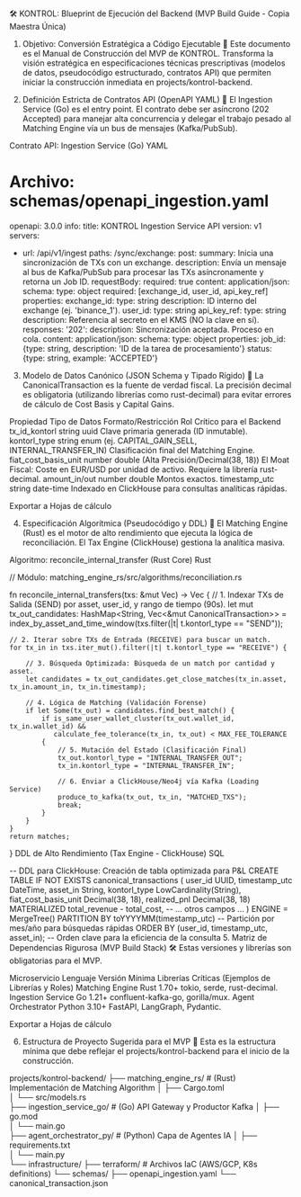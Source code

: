 🛠️ KONTROL: Blueprint de Ejecución del Backend (MVP Build Guide - Copia Maestra Única)
1. Objetivo: Conversión Estratégica a Código Ejecutable 🚀
Este documento es el Manual de Construcción del MVP de KONTROL. Transforma la visión estratégica en especificaciones técnicas prescriptivas (modelos de datos, pseudocódigo estructurado, contratos API) que permiten iniciar la construcción inmediata en projects/kontrol-backend.

2. Definición Estricta de Contratos API (OpenAPI YAML) 🔗
El Ingestion Service (Go) es el entry point. El contrato debe ser asíncrono (202 Accepted) para manejar alta concurrencia y delegar el trabajo pesado al Matching Engine vía un bus de mensajes (Kafka/PubSub).

Contrato API: Ingestion Service (Go)
YAML

# Archivo: schemas/openapi_ingestion.yaml
openapi: 3.0.0
info:
  title: KONTROL Ingestion Service API
  version: v1
servers:
  - url: /api/v1/ingest
paths:
  /sync/exchange:
    post:
      summary: Inicia una sincronización de TXs con un exchange.
      description: Envía un mensaje al bus de Kafka/PubSub para procesar las TXs asíncronamente y retorna un Job ID.
      requestBody:
        required: true
        content:
          application/json:
            schema:
              type: object
              required: [exchange_id, user_id, api_key_ref]
              properties:
                exchange_id:
                  type: string
                  description: ID interno del exchange (ej. 'binance_1').
                user_id:
                  type: string
                api_key_ref:
                  type: string
                  description: Referencia al secreto en el KMS (NO la clave en sí).
      responses:
        '202':
          description: Sincronización aceptada. Proceso en cola.
          content:
            application/json:
              schema:
                type: object
                properties:
                  job_id: {type: string, description: 'ID de la tarea de procesamiento'}
                  status: {type: string, example: 'ACCEPTED'}
3. Modelo de Datos Canónico (JSON Schema y Tipado Rígido) 💾
La CanonicalTransaction es la fuente de verdad fiscal. La precisión decimal es obligatoria (utilizando librerías como rust-decimal) para evitar errores de cálculo de Cost Basis y Capital Gains.

Propiedad	Tipo de Datos	Formato/Restricción	Rol Crítico para el Backend
tx_id_kontorl	string	uuid	Clave primaria generada (ID inmutable).
kontorl_type	string	enum (ej. CAPITAL_GAIN_SELL, INTERNAL_TRANSFER_IN)	Clasificación final del Matching Engine.
fiat_cost_basis_unit	number	double (Alta Precisión/Decimal(38, 18))	El Moat Fiscal: Coste en EUR/USD por unidad de activo. Requiere la librería rust-decimal.
amount_in/out	number	double	Montos exactos.
timestamp_utc	string	date-time	Indexado en ClickHouse para consultas analíticas rápidas.

Exportar a Hojas de cálculo

4. Especificación Algorítmica (Pseudocódigo y DDL) 🧠
El Matching Engine (Rust) es el motor de alto rendimiento que ejecuta la lógica de reconciliación. El Tax Engine (ClickHouse) gestiona la analítica masiva.

Algoritmo: reconcile_internal_transfer (Rust Core)
Rust

// Módulo: matching_engine_rs/src/algorithms/reconciliation.rs

fn reconcile_internal_transfers(txs: &mut Vec<CanonicalTransaction>) -> Vec<TransferMatch> {
    // 1. Indexar TXs de Salida (SEND) por asset, user_id, y rango de tiempo (90s).
    let mut tx_out_candidates: HashMap<String, Vec<&mut CanonicalTransaction>> = index_by_asset_and_time_window(txs.filter(|t| t.kontorl_type == "SEND"));

    // 2. Iterar sobre TXs de Entrada (RECEIVE) para buscar un match.
    for tx_in in txs.iter_mut().filter(|t| t.kontorl_type == "RECEIVE") {
        
        // 3. Búsqueda Optimizada: Búsqueda de un match por cantidad y asset.
        let candidates = tx_out_candidates.get_close_matches(tx_in.asset, tx_in.amount_in, tx_in.timestamp);

        // 4. Lógica de Matching (Validación Forense)
        if let Some(tx_out) = candidates.find_best_match() {
            if is_same_user_wallet_cluster(tx_out.wallet_id, tx_in.wallet_id) && 
               calculate_fee_tolerance(tx_in, tx_out) < MAX_FEE_TOLERANCE 
            {
                // 5. Mutación del Estado (Clasificación Final)
                tx_out.kontorl_type = "INTERNAL_TRANSFER_OUT";
                tx_in.kontorl_type = "INTERNAL_TRANSFER_IN";
                
                // 6. Enviar a ClickHouse/Neo4j vía Kafka (Loading Service)
                produce_to_kafka(tx_out, tx_in, "MATCHED_TXS"); 
                break;
            }
        }
    }
    return matches;
}
DDL de Alto Rendimiento (Tax Engine - ClickHouse)
SQL

-- DDL para ClickHouse: Creación de tabla optimizada para P&L
CREATE TABLE IF NOT EXISTS canonical_transactions (
    user_id UUID,
    timestamp_utc DateTime,
    asset_in String,
    kontorl_type LowCardinality(String),
    fiat_cost_basis_unit Decimal(38, 18), 
    realized_pnl Decimal(38, 18) MATERIALIZED total_revenue - total_cost,
    -- ... otros campos ...
)
ENGINE = MergeTree()
PARTITION BY toYYYYMM(timestamp_utc) -- Partición por mes/año para búsquedas rápidas
ORDER BY (user_id, timestamp_utc, asset_in); -- Orden clave para la eficiencia de la consulta
5. Matriz de Dependencias Rigurosa (MVP Build Stack) 🛠️
Estas versiones y librerías son obligatorias para el MVP.

Microservicio	Lenguaje	Versión Mínima	Librerías Críticas (Ejemplos de Librerías y Roles)
Matching Engine	Rust	1.70+	tokio, serde, rust-decimal.
Ingestion Service	Go	1.21+	confluent-kafka-go, gorilla/mux.
Agent Orchestrator	Python	3.10+	FastAPI, LangGraph, Pydantic.

Exportar a Hojas de cálculo

6. Estructura de Proyecto Sugerida para el MVP 📂
Esta es la estructura mínima que debe reflejar el projects/kontrol-backend para el inicio de la construcción.

projects/kontrol-backend/
├── matching_engine_rs/         # (Rust) Implementación de Matching Algorithm
│   ├── Cargo.toml               
│   └── src/models.rs            
├── ingestion_service_go/       # (Go) API Gateway y Productor Kafka
│   ├── go.mod                   
│   └── main.go                  
├── agent_orchestrator_py/      # (Python) Capa de Agentes IA
│   ├── requirements.txt         
│   └── main.py                  
└── infrastructure/
    ├── terraform/              # Archivos IaC (AWS/GCP, K8s definitions)
    └── schemas/
        ├── openapi_ingestion.yaml
        └── canonical_transaction.json